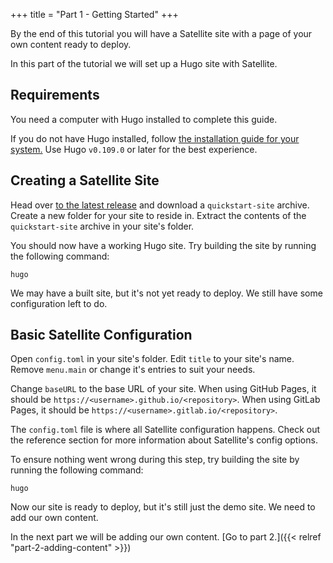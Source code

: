 +++
title = "Part 1 - Getting Started"
+++

By the end of this tutorial you will have a Satellite site with a page of your
own content ready to deploy.

In this part of the tutorial we will set up a Hugo site with Satellite.

## Requirements

You need a computer with Hugo installed to complete this guide.

If you do not have Hugo installed, follow [the installation guide for your system.](https://gohugo.io/installation/)
Use Hugo `v0.109.0` or later for the best experience.

## Creating a Satellite Site

Head over [to the latest release](https://github.com/LKummer/Satellite/releases/latest) and download a `quickstart-site` archive.
Create a new folder for your site to reside in.
Extract the contents of the `quickstart-site` archive in your site's folder.

You should now have a working Hugo site.
Try building the site by running the following command:

```
hugo
```

We may have a built site, but it's not yet ready to deploy.
We still have some configuration left to do.

## Basic Satellite Configuration

Open `config.toml` in your site's folder.
Edit `title` to your site's name.
Remove `menu.main` or change it's entries to suit your needs.

Change `baseURL` to the base URL of your site.
When using GitHub Pages, it should be `https://<username>.github.io/<repository>`.
When using GitLab Pages, it should be `https://<username>.gitlab.io/<repository>`.

The `config.toml` file is where all Satellite configuration happens.
Check out the reference section for more information about Satellite's config options.

To ensure nothing went wrong during this step, try building the site by running the following command:

```
hugo
```

Now our site is ready to deploy, but it's still just the demo site.
We need to add our own content.

In the next part we will be adding our own content.
[Go to part 2.]({{< relref "part-2-adding-content" >}})

